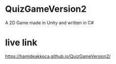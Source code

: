 # QuizGameVersion2
A 2D Game made in Unity and written in C#
# live link
https://hamideakkoca.github.io/QuizGameVersion2/
